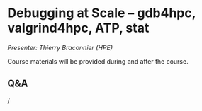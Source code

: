 # Debugging at Scale – gdb4hpc, valgrind4hpc, ATP, stat

*Presenter: Thierry Braconnier (HPE)*

Course materials will be provided during and after the course.

<!--
-   Slides available on LUMI as:
    -   `/appl/local/training/4day-20231003/files/LUMI-4day-20231003-2_03_Debugging_at_Scale.pdf`
    -   `/project/project_465000644/slides/HPE/08_debugging_at_scale.pdf` (temporary, for the lifetime of the project)
-   Recording available on LUMI as:
    `/appl/local/training/4day-20231003/recordings/2_03_Debugging_at_Scale.mp4`

These materials can only be distributed to actual users of LUMI (active user account).
-->


## Q&A

/

